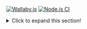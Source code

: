 [![Wallaby.js](https://img.shields.io/badge/wallaby.js-powered-blue.svg?style=for-the-badge&logo=github)](https://wallabyjs.com/oss/)
[![Node.js CI](https://github.com/santosh-mnrec/jest-how-to-example/actions/workflows/node.js.yml/badge.svg)](https://github.com/santosh-mnrec/jest-how-to-example/actions/workflows/node.js.yml)


<details>
	<summary>Click to expand this section!</summary>
	<h5>A nice Javascript pitfall!</h5>

	```javascript
	console.log(['1', '7', '11'].map(parseInt));
	```
</details>
